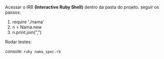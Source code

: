 Acessar o IRB **(Interactive Ruby Shell)** dentro da pasta do projeto.
seguir os passos:

1. require './nama'
2. n = Nama.new
3. n.print.join(",")

Rodar testes:

console:
`ruby nama_spec.rb`